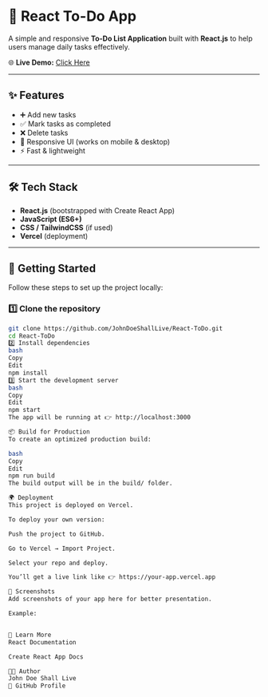 # 📝 React To-Do App

A simple and responsive **To-Do List Application** built with **React.js** to help users manage daily tasks effectively.  

🌐 **Live Demo:** [Click Here]([https://your-vercel-project.vercel.app](https://react-to-do-lime-omega.vercel.app/))

---

## ✨ Features
- ➕ Add new tasks  
- ✅ Mark tasks as completed  
- ❌ Delete tasks  
- 📱 Responsive UI (works on mobile & desktop)  
- ⚡ Fast & lightweight  

---

## 🛠 Tech Stack
- **React.js** (bootstrapped with Create React App)  
- **JavaScript (ES6+)**  
- **CSS / TailwindCSS** (if used)  
- **Vercel** (deployment)  

---

## 🚀 Getting Started

Follow these steps to set up the project locally:

### 1️⃣ Clone the repository
```bash
git clone https://github.com/JohnDoeShallLive/React-ToDo.git
cd React-ToDo
2️⃣ Install dependencies
bash
Copy
Edit
npm install
3️⃣ Start the development server
bash
Copy
Edit
npm start
The app will be running at 👉 http://localhost:3000

📦 Build for Production
To create an optimized production build:

bash
Copy
Edit
npm run build
The build output will be in the build/ folder.

🌍 Deployment
This project is deployed on Vercel.

To deploy your own version:

Push the project to GitHub.

Go to Vercel → Import Project.

Select your repo and deploy.

You’ll get a live link like 👉 https://your-app.vercel.app

📸 Screenshots
Add screenshots of your app here for better presentation.

Example:


📖 Learn More
React Documentation

Create React App Docs

👨‍💻 Author
John Doe Shall Live
🔗 GitHub Profile
